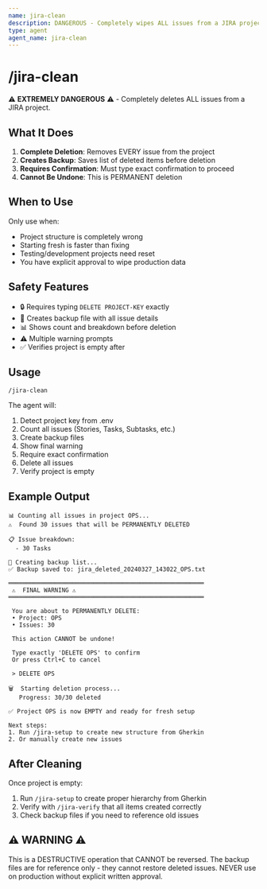 ```yaml
---
name: jira-clean
description: DANGEROUS - Completely wipes ALL issues from a JIRA project for fresh start
type: agent
agent_name: jira-clean
---
```


# /jira-clean

⚠️ **EXTREMELY DANGEROUS** ⚠️ - Completely deletes ALL issues from a JIRA project.

## What It Does

1. **Complete Deletion**: Removes EVERY issue from the project
2. **Creates Backup**: Saves list of deleted items before deletion
3. **Requires Confirmation**: Must type exact confirmation to proceed
4. **Cannot Be Undone**: This is PERMANENT deletion

## When to Use

Only use when:
- Project structure is completely wrong
- Starting fresh is faster than fixing
- Testing/development projects need reset
- You have explicit approval to wipe production data

## Safety Features

- 🔒 Requires typing `DELETE PROJECT-KEY` exactly
- 💾 Creates backup file with all issue details
- 📊 Shows count and breakdown before deletion
- ⚠️ Multiple warning prompts
- ✅ Verifies project is empty after

## Usage

```
/jira-clean
```

The agent will:
1. Detect project key from .env
2. Count all issues (Stories, Tasks, Subtasks, etc.)
3. Create backup files
4. Show final warning
5. Require exact confirmation
6. Delete all issues
7. Verify project is empty

## Example Output

```
📊 Counting all issues in project OPS...
⚠️  Found 30 issues that will be PERMANENTLY DELETED

📋 Issue breakdown:
  - 30 Tasks

💾 Creating backup list...
✅ Backup saved to: jira_deleted_20240327_143022_OPS.txt

═══════════════════════════════════════════════════════
 ⚠️  FINAL WARNING ⚠️
═══════════════════════════════════════════════════════

 You are about to PERMANENTLY DELETE:
 • Project: OPS
 • Issues: 30

 This action CANNOT be undone!

 Type exactly 'DELETE OPS' to confirm
 Or press Ctrl+C to cancel

 > DELETE OPS

🗑️  Starting deletion process...
   Progress: 30/30 deleted

✅ Project OPS is now EMPTY and ready for fresh setup

Next steps:
1. Run /jira-setup to create new structure from Gherkin
2. Or manually create new issues
```

## After Cleaning

Once project is empty:
1. Run `/jira-setup` to create proper hierarchy from Gherkin
2. Verify with `/jira-verify` that all items created correctly
3. Check backup files if you need to reference old issues

## ⚠️ WARNING ⚠️

This is a DESTRUCTIVE operation that CANNOT be reversed.
The backup files are for reference only - they cannot restore deleted issues.
NEVER use on production without explicit written approval.